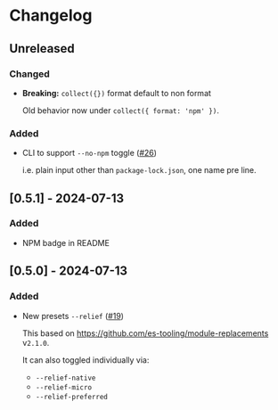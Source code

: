 # Changelog

## Unreleased

### Changed

- **Breaking:** `collect({})` format default to non format

    Old behavior now under `collect({ format: 'npm' })`.

### Added

- CLI to support `--no-npm` toggle ([#26](https://github.com/imcotton/pkg-fence/pull/26))

    i.e. plain input other than `package-lock.json`, one name pre line.





## [0.5.1] - 2024-07-13

### Added

- NPM badge in README





## [0.5.0] - 2024-07-13

### Added

- New presets `--relief` ([#19](https://github.com/imcotton/pkg-fence/pull/19))

    This based on https://github.com/es-tooling/module-replacements v`2.1.0`.

    It can also toggled individually via:
    - `--relief-native`
    - `--relief-micro`
    - `--relief-preferred`

